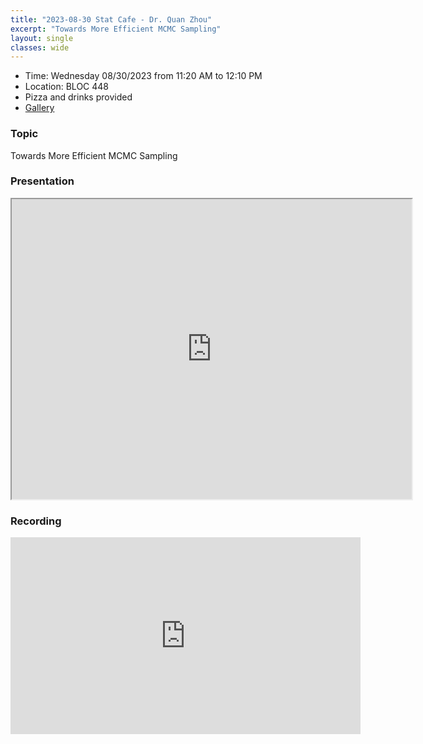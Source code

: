 ```yaml
---
title: "2023-08-30 Stat Cafe - Dr. Quan Zhou"
excerpt: "Towards More Efficient MCMC Sampling"
layout: single
classes: wide
---
```


- Time: Wednesday 08/30/2023 from 11:20 AM to 12:10 PM
- Location: BLOC 448
- Pizza and drinks provided
- [Gallery](/StatCafe/2023-08-30-gallery/)
<!-- - [Presentation]({{ "/assets/files/stat_cafe/Zhou_Aug_30_2023/IntroMCMC.pdf" | relative_url }}) -->
<!-- - [Recording](https://www.youtube.com/watch?v=yotiW_UarNg) -->

### Topic

Towards More Efficient MCMC Sampling

### Presentation
<iframe src="https://drive.google.com/file/d/117HJKo568aNFtkLkj0ZZH_GmdVCYsVMU/preview" width="640" height="480" allow="autoplay"></iframe>


### Recording
<iframe width="560" height="315" src="https://www.youtube.com/embed/yotiW_UarNg?si=jThdbvFY3oPX6ZwG" title="YouTube video player" frameborder="0" allow="accelerometer; autoplay; clipboard-write; encrypted-media; gyroscope; picture-in-picture; web-share" allowfullscreen></iframe>
